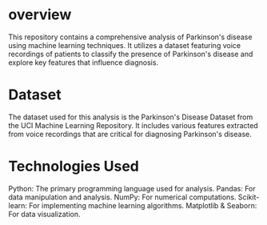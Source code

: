 # overview
This repository contains a comprehensive analysis of Parkinson's disease using machine learning techniques. It utilizes a dataset featuring voice recordings of patients to classify the presence of Parkinson's disease and explore key features that influence diagnosis.
# Dataset
The dataset used for this analysis is the Parkinson's Disease Dataset from the UCI Machine Learning Repository. It includes various features extracted from voice recordings that are critical for diagnosing Parkinson's disease.
# Technologies Used
Python: The primary programming language used for analysis.
Pandas: For data manipulation and analysis.
NumPy: For numerical computations.
Scikit-learn: For implementing machine learning algorithms.
Matplotlib & Seaborn: For data visualization.
